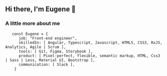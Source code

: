## Hi there, I'm Eugene 👋

### A little more about me

       const Eugene = {
          job: "Front-end engineer",
          skilledIn: [ Angular, Typescript, Javascript, HTML5, CSS3, RxJS, Analytics, Agile | Scrum ],
          tools: [ Git, Figma, Storybook ],
          product: [ Pixel-perfect, flexible, semantic markup, HTML, Css3 | Sass | Less, Material UI, Bootstrap ],
          communication: [ Slack ],
        }
